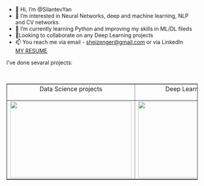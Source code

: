 - 👋 Hi, I’m @SilantevYan
- 👀 I’m interested in Neural Networks, deep and machine learning, NLP and CV networks
- 🌱 I’m currently learning Python and improving my skills in ML/DL fileds
- 💞️Looking to collaborate on any Deep Learning projects
- 📫 You reach me via email - sheizenger@gmail.com or via LinkedIn
</br> <a href= 'https://drive.google.com/file/d/1D5sBPmJgdqs5OD3q_WZSP7h4bj_IXJNH/view?usp=sharing'>MY RESUME</a>

I've done sevaral projects:
<table width=100% valign=top align=center border=none>
<tr>
 <td align=center>
  Data Science projects</p>
 </td>
 <td align=center>
  Deep Learning projects</p>
  </td>

 </tr>
<tr>
 <td>
 <a href="https://github.com/SilantevYan/Yandex_practicum-data-science-projects"><img width="320" height="200" src="https://d1m75rqqgidzqn.cloudfront.net/wp-data/2019/09/11134058/What-is-data-science-2.jpg" alt=""></a>
</td>
<td>
 <a href="https://github.com/SilantevYan/Deep_Learning"><img width="320" height="200" src="https://www.mesonstechnologies.com/images/deep-learning.jpg" alt=""></a>
</td>
</tr>
</br>
